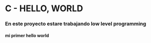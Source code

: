 # C - HELLO, WORLD

### En este proyecto estare trabajando low level programming

#### mi primer hello world
